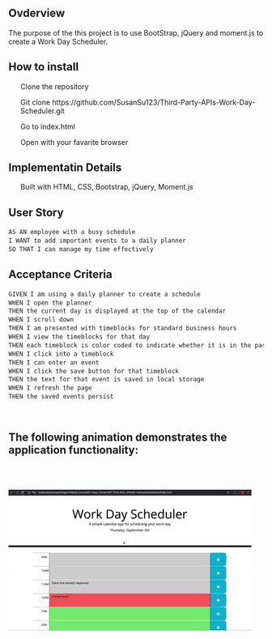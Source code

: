 ## Ovderview
The purpose of the this project is to use BootStrap, jQuery and moment.js to create a Work Day Scheduler.

## How to install
<ul> Clone the repository</ul>
<ul>Git clone https://github.com/SusanSu123/Third-Party-APIs-Work-Day-Scheduler.git</ul>
<ul> Go to index.html</ul>
<ul>Open with your favarite browser</ul>

## Implementatin Details

<ul>Built with HTML, CSS, Bootstrap, jQuery, Moment.js</ul>

## User Story

```md
AS AN employee with a busy schedule
I WANT to add important events to a daily planner
SO THAT I can manage my time effectively
```

## Acceptance Criteria

```md
GIVEN I am using a daily planner to create a schedule
WHEN I open the planner
THEN the current day is displayed at the top of the calendar
WHEN I scroll down
THEN I am presented with timeblocks for standard business hours
WHEN I view the timeblocks for that day
THEN each timeblock is color coded to indicate whether it is in the past, present, or future
WHEN I click into a timeblock
THEN I can enter an event
WHEN I click the save button for that timeblock
THEN the text for that event is saved in local storage
WHEN I refresh the page
THEN the saved events persist
```
<br>

## The following animation demonstrates the application functionality:
<br>
<br>

![A user clicks on slots on the color-coded calendar and edits the events.](./assets/05-third-party-apis-homework-demo.gif)

